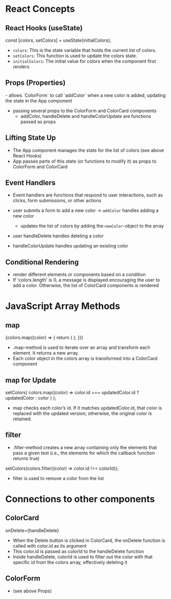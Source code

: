 # React Concepts

## React Hooks (useState)

const [colors, setColors] = useState(initialColors);

- `colors`: This is the state variable that holds the current list of colors.
- `setColors`: This function is used to update the colors state.
- `initialColors`: The initial value for colors when the component first renders

## Props (Properties)

<ColorForm addColor={addColor} />
- allows `ColorForm` to call `addColor` when a new color is added, updating the state in the App component

<ColorCard
  key={color.id}
  color={color}
  onDelete={handleDelete}
  onUpdate={handleColorUpdate}
/>

- passing several props to the ColorForm and ColorCard components
  - addColor, handleDelete and handleColorUpdate are functions passed as props

## Lifting State Up

- The App component manages the state for the list of colors (see above React Hooks)
- App passes parts of this state (or functions to modify it) as props to ColorForm and ColorCard

## Event Handlers

- Event handlers are functions that respond to user interactions, such as clicks, form submissions, or other actions

- user submits a form to add a new color -> `addColor` handles adding a new color
  - updates the list of colors by adding the `newColor`-object to the array
- user handleDelete handles deleting a color
- handleColorUpdate handles updating an existing color

## Conditional Rendering

- render different elements or components based on a condition
- If 'colors.length' is 0, a message is displayed encouraging the user to add a color. Otherwise, the list of ColorCard components is rendered

# JavaScript Array Methods

## map

{colors.map((color) => {
return (
<ColorCard
      key={color.id}
      color={color}
      onDelete={handleDelete} 
      onUpdate={handleColorUpdate}
    />
);
})}

- .map-method is used to iterate over an array and transform each element. It returns a new array.
- Each color object in the colors array is transformed into a ColorCard component

## map for Update

setColors(
colors.map((color) =>
color.id === updatedColor.id ? updatedColor : color
)
);

- map checks each color’s id. If it matches updatedColor.id, that color is replaced with the updated version; otherwise, the original color is retained.

## filter

- .filter-method creates a new array containing only the elements that pass a given test (i.e., the elements for which the callback function returns true)

setColors(colors.filter((color) => color.id !== colorId));

- filter is used to remove a color from the list

# Connections to other components

## ColorCard

onDelete={handleDelete}

- When the Delete button is clicked in ColorCard, the onDelete function is called with color.id as its argument
- This color.id is passed as colorId to the handleDelete function
- Inside handleDelete, colorId is used to filter out the color with that specific id from the colors array, effectively deleting it

## ColorForm

- (see above Props)
